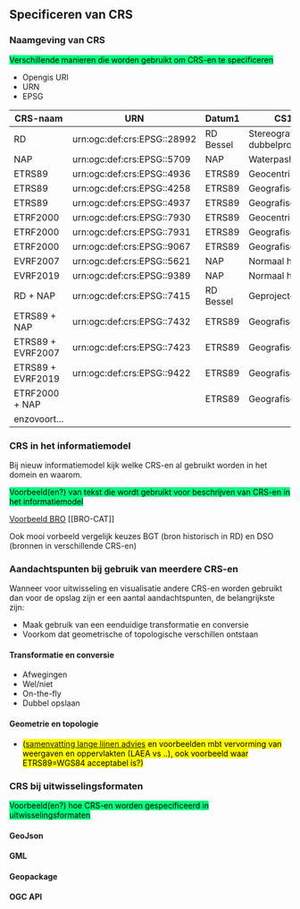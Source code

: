 ## Specificeren van CRS



### Naamgeving van CRS

<mark style="background-color: SpringGreen">Verschillende manieren die worden gebruikt om CRS-en te specificeren</mark>
- Opengis URI
- URN
- EPSG

|CRS-naam|URN           |Datum1          | CS1     |Datum2 | CS2 |Opmerking|
|--------|--------------|----------------|---------|-------|------|------|
|RD|urn:ogc:def:crs:EPSG::28992|RD Bessel| Stereografische dubbelprojectie|
|NAP|urn:ogc:def:crs:EPSG::5709|NAP| Waterpashoogte||||
|ETRS89|urn:ogc:def:crs:EPSG::4936|ETRS89 |Geocentrisch|||Ensemble|
|ETRS89|urn:ogc:def:crs:EPSG::4258|ETRS89 |Geografisch 2D|||Ensemble|
|ETRS89|urn:ogc:def:crs:EPSG::4937|ETRS89 |Geografisch 3D|||Ensemble|
|ETRF2000|urn:ogc:def:crs:EPSG::7930|ETRS89|Geocentrisch|||||
|ETRF2000|urn:ogc:def:crs:EPSG::7931|ETRS89|Geografisch 3D|||||
|ETRF2000|urn:ogc:def:crs:EPSG::9067|ETRS89|Geografisch 2D|||||
|EVRF2007|urn:ogc:def:crs:EPSG::5621|NAP|Normaal hoogte|||||
|EVRF2019|urn:ogc:def:crs:EPSG::9389|NAP|Normaal hoogte|||||
|RD + NAP|urn:ogc:def:crs:EPSG::7415|RD Bessel|Geprojecteerd|NAP|Waterpashoogte||
|ETRS89 + NAP|urn:ogc:def:crs:EPSG::7432|ETRS89|Geografisch|NAP|Waterpashoogte|ETRS89=Ensemble|
|ETRS89 + EVRF2007|urn:ogc:def:crs:EPSG::7423|ETRS89|Geografisch|NAP|Normaal hoogte|ETRS89=Ensemble|
|ETRS89 + EVRF2019|urn:ogc:def:crs:EPSG::9422|ETRS89|Geografisch|NAP|Normaal hoogte|ETRS89=Ensemble|
|ETRF2000 + NAP||ETRS89|Geografisch|NAP|Waterpashoogte||
|enzovoort...||||||

### CRS in het informatiemodel

Bij nieuw informatiemodel kijk welke CRS-en al gebruikt worden in het domein en waarom. 

<mark style="background-color: SpringGreen">Voorbeeld(en?) van tekst die wordt gebruikt voor beschrijven van CRS-en in het informatiemodel</mark>

[Voorbeeld BRO](https://broprogramma.github.io/BHR-G/#co%C3%B6rdinaten-en-referentiestelsels) [[BRO-CAT]]

Ook mooi vorbeeld vergelijk keuzes BGT (bron historisch in RD) en DSO (bronnen in verschillende CRS-en)
### Aandachtspunten bij gebruik van meerdere CRS-en

Wanneer voor uitwisseling en visualisatie andere CRS-en worden gebruikt dan voor de opslag zijn er een aantal aandachtspunten, de belangrijkste zijn:

- Maak gebruik van een eenduidige transformatie en conversie
- Voorkom dat geometrische of topologische verschillen ontstaan

#### Transformatie en conversie

- Afwegingen
 - Wel/niet
 - On-the-fly
 - Dubbel opslaan
  
#### Geometrie en topologie

- <mark>([samenvatting lange lijnen advies](https://geoforum.nl/t/spatial-selectie-geeft-niet-alle-punten-die-op-een-lijn-liggen-in-qgis-waarom/5388/11) en voorbeelden mbt vervorming van weergaven en oppervlakten (LAEA vs ..), ook voorbeeld waar ETRS89=WGS84 acceptabel is?)</mark>

### CRS bij uitwisselingsformaten

<mark style="background-color: SpringGreen">Voorbeeld(en?) hoe CRS-en worden gespecificeerd in uitwisselingsformaten</mark>

#### GeoJson

#### GML

#### Geopackage

#### OGC API



